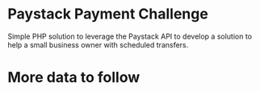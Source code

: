 # Paystack Payment Challenge
Simple PHP solution to leverage the Paystack API to develop a solution to help a small business owner with scheduled transfers.

# More data to follow
